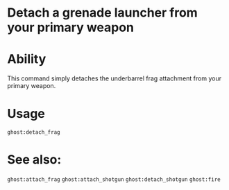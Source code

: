 # Detach a grenade launcher from your primary weapon

# Ability
This command simply detaches the underbarrel frag attachment from your primary weapon.

# Usage
`ghost:detach_frag`

# See also:
`ghost:attach_frag`
`ghost:attach_shotgun`
`ghost:detach_shotgun`
`ghost:fire`
